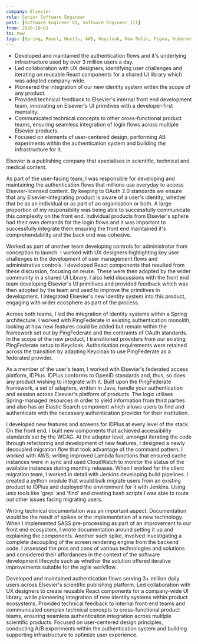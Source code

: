 ```yaml
---
company: Elsevier
role: Senior Software Engineer
past: [Software Engineer VI, Software Engineer III]
from: 2020-10-01
to: now
tags: [Spring, React, NextJs, AWS, Keycloak, New Relic, Figma, Kubernetes, Github Actions, OAuth, Adobe Analytics, Accessibility]
---
```


<!--action-points-->

- Developed and maintained the authentication flows and it's underlying infrastructure used by over 3 million users a day.
- Led collaboration with UX designers, identifying user challenges and iterating on reusable React components for a shared UI library which was adopted company-wide.
- Pioneered the integration of our new identity system within the scope of any product.
- Provided technical feedback to Elsevier's internal front end development team, innovating on Elsevier's UI primitives with a developer-first mentality.
- Communicated technical concepts to other cross-functional product teams, ensuring seamless integration of login flows across multiple Elsevier products.
- Focused on elements of user-centered design, performing AB experiments within the authentication system and building the infrastructure for it.


<!--prose-->

Elsevier is a publishing company that specialises in scientific, technical and medical content.

As part of the user-facing team, I was responsible for developing and maintaining the authentication flows that millions use everyday to access Elsevier-licensed content. By keeping to OAuth 2.0 standards we ensure that any Elsevier-integrating product is aware of a user's identity, whether that be as an individual or as part of an organisation or both. A large proportion of my responsiblity was being able to successfully communicate this complexity on the front end. Individual products from Elsevier's sphere had their own demands for the login flows and it was important to successfully integrate them ensuring the front end maintained it's comprehendability and the back end was cohesive.

Worked as part of another team developing controls for administrator from conception to launch. I worked with UX designers highlighting key user challenges in the development of user management flows and administrative controls. I developed React components that resulted from these discussion, focusing on reuse. These were then adopted by the wider community in a shared UI Library. I also held discussions with the front end team developing Elsevier's UI primitives and provided feedback which was then adopted by the team and used to improve the primitives in development. I integrated Elsevier's new identity system into this product, engaging with wider ecosphere as part of the process.

Across both teams, I led the integration of identity systems within a Spring architecture. I worked with PingFederate in existing authentication monolith, looking at how new features could be added but remain within the framework set out by PingFederate and the contraints of OAuth standards. In the scope of the new product, I transitioned providers from our existing PingFederate setup to Keycloak. Authorisation requirements were retained across the transition by adapting Keycloak to use PingFederate as a federated provider.

<!-- hide -->

As a member of the user's team, I worked with Elsevier's federated access platform, IDPlus. IDPlus conforms to OpenID standards and, thus, so does any product wishing to integrate with it. Built upon the PingFederate framework, a set of adapters, written in Java, handle your authentication and session across Elsevier's platform of products. The logic utilises Spring-managed resources in order to yield information from third parties and also has an Elastic Search component which allows users to find and authenticate with the necessary authentication provider for their institution.

I developed new features and screens for IDPlus at every level of the stack. On the front end, I built new components that achieved accessibility standards set by the WCAG. At the adapter level, amongst iterating the code through refactoring and development of new features, I designed a newly decoupled migration flow that took advantage of the command pattern. I worked with AWS; writing improved Lambda functions that ensured cache instances were in sync and used CloudWatch to monitor the status of the available instances during monthly releases. When I worked for the client migration team, I worked in detail with Jenkins developing build pipelines. I created a python module that would bulk migrate users from an existing product to IDPlus and deployed the environment for it with Jenkins. Using unix tools like 'grep' and 'find' and creating bash scripts I was able to route out other issues facing migrating users.

Writing technical documentation was an important aspect. Documentation would be the result of spikes or the implementation of a new technology. When I implemented SASS pre-processing as part of an improvement to our front end ecosystem, I wrote documentation around setting it up and explaining the components. Another such spike, involved investigating a complete decoupling of the screen rendering engine from the backend code. I assessed the pros and cons of various technologies and solutions and considered their affordances in the context of the software development lifecycle such as whether the solution offered iterative improvements suitable for the agile workflow.

<!--linkedin-description-->

Developed and maintained authentication flows serving 3+ million daily users across Elsevier's scientific publishing platform. Led collaboration with UX designers to create reusable React components for a company-wide UI library, while pioneering integration of new identity systems within product ecosystems. Provided technical feedback to internal front-end teams and communicated complex technical concepts to cross-functional product teams, ensuring seamless authentication integration across multiple scientific products. Focused on user-centered design principles, conducting A/B experiments within the authentication system and building supporting infrastructure to optimize user experience.
